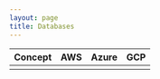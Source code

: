 ```yaml
---
layout: page
title: Databases
---
```


| Concept | AWS | Azure | GCP |
|-------|--------|---------|--------|
|||||
